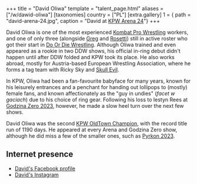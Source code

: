 +++
title = "David Oliwa"
template = "talent_page.html"
aliases = ["/w/dawid-oliwa"]
[taxonomies]
country = ["PL"]
[extra.gallery]
1 = { path = "david-arena-24.jpg", caption = "David at [KPW Arena 24](@/e/kpw/2024-02-16-kpw-arena-24-zagrozenie-lawinowe.md)"}
+++

David Oliwa is one of the most experienced [Kombat Pro Wrestling](@/o/kpw.md) workers, and one of only three (alongside [Greg](@/w/greg.md) and [Rosetti](@/w/rosetti.md)) still in active roster who got their start in [Do Or Die Wrestling](@/o/ddw.md). Although Oliwa trained and even appeared as a rookie in two DDW shows, his official in-ring debut didn't happen until after DDW folded and KPW took its place. He also works abroad, mostly for Austria-based European Wrestling Association, where he forms a tag team with Ricky Sky and [Skull Evil](@/w/skull-evil.md).

In KPW, Oliwa had been a fan-favourite babyface for many years, known for his leisurely entrances and a penchant for handing out lollipops to (mostly) female fans, and known affectionately as the "guy in undies" (_facet w gaciach_) due to his choice of ring gear. Following his loss to Iestyn Rees at [Godzina Zero 2023](@/w/2023-08-18-kpw-godzina-zero-2023.md), however, he made a slow heel turn over the next few shows.

David Oliwa was the second [KPW OldTown Champion](@/a/kpw-old-town-championship.md), with the record title run of 1190 days. He appeared at every Arena and Godzina Zero show, although he did miss a few of the smaller ones, such as [Pyrkon 2023](@/e/2023-06-17-kpw-pyrkon-2023.md).

## Internet presence

* [David's Facebook profile](https://www.facebook.com/FFDavidOliwa/)
* [David's Instagram](https://www.instagram.com/david_oliwa_wrestler/)
